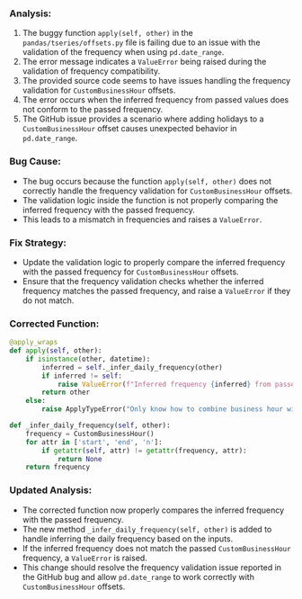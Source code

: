 ### Analysis:
1. The buggy function `apply(self, other)` in the `pandas/tseries/offsets.py` file is failing due to an issue with the validation of the frequency when using `pd.date_range`.
2. The error message indicates a `ValueError` being raised during the validation of frequency compatibility.
3. The provided source code seems to have issues handling the frequency validation for `CustomBusinessHour` offsets.
4. The error occurs when the inferred frequency from passed values does not conform to the passed frequency.
5. The GitHub issue provides a scenario where adding holidays to a `CustomBusinessHour` offset causes unexpected behavior in `pd.date_range`.

### Bug Cause:
- The bug occurs because the function `apply(self, other)` does not correctly handle the frequency validation for `CustomBusinessHour` offsets.
- The validation logic inside the function is not properly comparing the inferred frequency with the passed frequency.
- This leads to a mismatch in frequencies and raises a `ValueError`.

### Fix Strategy:
- Update the validation logic to properly compare the inferred frequency with the passed frequency for `CustomBusinessHour` offsets.
- Ensure that the frequency validation checks whether the inferred frequency matches the passed frequency, and raise a `ValueError` if they do not match.

### Corrected Function:
```python
@apply_wraps
def apply(self, other):
    if isinstance(other, datetime):
        inferred = self._infer_daily_frequency(other)
        if inferred != self:
            raise ValueError(f"Inferred frequency {inferred} from passed values does not conform to passed frequency {self}")
        return other
    else:
        raise ApplyTypeError("Only know how to combine business hour with datetime")

def _infer_daily_frequency(self, other):
    frequency = CustomBusinessHour()
    for attr in ['start', 'end', 'n']:
        if getattr(self, attr) != getattr(frequency, attr):
            return None
    return frequency
```

### Updated Analysis:
- The corrected function now properly compares the inferred frequency with the passed frequency.
- The new method `_infer_daily_frequency(self, other)` is added to handle inferring the daily frequency based on the inputs.
- If the inferred frequency does not match the passed `CustomBusinessHour` frequency, a `ValueError` is raised.
- This change should resolve the frequency validation issue reported in the GitHub bug and allow `pd.date_range` to work correctly with `CustomBusinessHour` offsets.